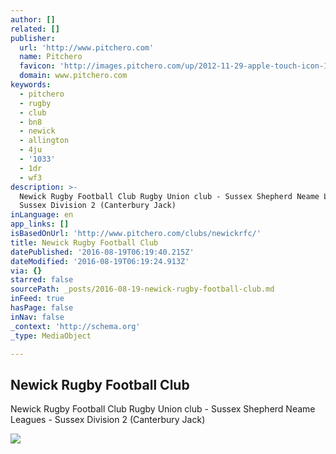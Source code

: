 ```yaml
---
author: []
related: []
publisher:
  url: 'http://www.pitchero.com'
  name: Pitchero
  favicon: 'http://images.pitchero.com/up/2012-11-29-apple-touch-icon-144.png'
  domain: www.pitchero.com
keywords:
  - pitchero
  - rugby
  - club
  - bn8
  - newick
  - allington
  - 4ju
  - '1033'
  - 1dr
  - wf3
description: >-
  Newick Rugby Football Club Rugby Union club - Sussex Shepherd Neame Leagues -
  Sussex Division 2 (Canterbury Jack)
inLanguage: en
app_links: []
isBasedOnUrl: 'http://www.pitchero.com/clubs/newickrfc/'
title: Newick Rugby Football Club
datePublished: '2016-08-19T06:19:40.215Z'
dateModified: '2016-08-19T06:19:24.913Z'
via: {}
starred: false
sourcePath: _posts/2016-08-19-newick-rugby-football-club.md
inFeed: true
hasPage: false
inNav: false
_context: 'http://schema.org'
_type: MediaObject

---
```

<article style=""><h1>Newick Rugby Football Club</h1><p>Newick Rugby Football Club Rugby Union club - Sussex Shepherd Neame Leagues - Sussex Division 2 (Canterbury Jack)</p><img src="http://d2dzjyo4yc2sta.cloudfront.net/?url=images.pitchero.com%2Fclubs%2F22865%2F092215155043.jpg&amp;w=400&amp;h=400&amp;t=fit&amp;q=85" /></article>